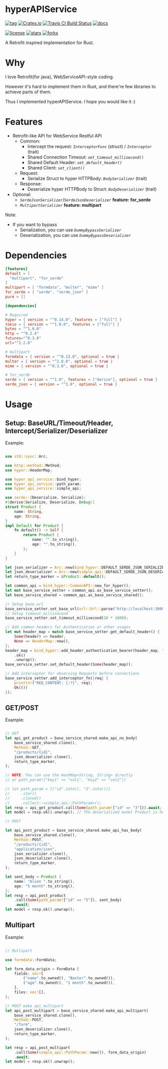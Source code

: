 # hyperAPIService

[![tag](https://img.shields.io/github/tag/TeaEntityLab/hyperAPIService.svg)](https://github.com/TeaEntityLab/hyperAPIService)
[![Crates.io](https://img.shields.io/crates/d/hyper_api_service.svg)](https://crates.io/crates/hyper_api_service)
[![Travis CI Build Status](https://api.travis-ci.org/TeaEntityLab/hyperAPIService.svg?branch=master)](https://travis-ci.org/TeaEntityLab/hyperAPIService)
[![docs](https://img.shields.io/badge/docs-online-5023dd.svg)](https://docs.rs/hyper_api_service/)

[![license](https://img.shields.io/github/license/TeaEntityLab/hyperAPIService.svg?style=social&label=License)](https://github.com/TeaEntityLab/hyperAPIService)
[![stars](https://img.shields.io/github/stars/TeaEntityLab/hyperAPIService.svg?style=social&label=Stars)](https://github.com/TeaEntityLab/hyperAPIService)
[![forks](https://img.shields.io/github/forks/TeaEntityLab/hyperAPIService.svg?style=social&label=Fork)](https://github.com/TeaEntityLab/hyperAPIService)


A Retrofit inspired implementation for Rust.

# Why

I love Retrofit(for java), WebServiceAPI-style coding.

However it's hard to implement them in Rust, and there're few libraries to achieve parts of them.

Thus I implemented hyperAPIService. I hope you would like it :)


# Features

* Retrofit-like API for WebService Restful API
  * Common:
    * Intercept the request: *`InterceptorFunc`* (struct) / *`Interceptor`* (trait)
    * Shared Connection Timeout: *`set_timeout_millisecond()`*
    * Shared Default Header: *`set_default_header()`*
    * Shared Client: *`set_client()`*
  * Request:
    * Serialize Struct to hyper HTTPBody: *`BodySerializer`* (trait)
  * Response:
    * Deserialize hyper HTTPBody to Struct: *`BodyDeserializer`* (trait)
* Optional:
  * *`SerdeJsonSerializer`*/*`SerdeJsonDeserializer`* **feature: for_serde**
  * *`MultipartSerializer`* **feature: multipart**

Note:
* If you want to bypass
  * Serialization, you can use *`DummyBypassSerializer`*
  * Deserialization, you can use *`DummyBypassDeserializer`*

# Dependencies

```toml
[features]
default = [
  "multipart", "for_serde"
]
multipart = [ "formdata", "multer", "mime" ]
for_serde = [ "serde", "serde_json" ]
pure = []

[dependencies]

# Required
hyper = { version = "^0.14.0", features = ["full"] }
tokio = { version = "^1.8.0", features = ["full"] }
bytes = "^1.0.0"
http = "^0.2.4"
futures="^0.3.0"
url="^2.2.0"

# multipart
formdata = { version = "^0.13.0", optional = true }
multer = { version = "^2.0.0", optional = true }
mime = { version = "^0.3.0", optional = true }

# for_serde
serde = { version = "^1.0", features = ["derive"], optional = true }
serde_json = { version = "^1.0", optional = true }
```

# Usage

## Setup: BaseURL/Timeout/Header, Intercept/Serializer/Deserializer

Example:

```rust

use std::sync::Arc;

use http::method::Method;
use hyper::HeaderMap;

use hyper_api_service::bind_hyper;
use hyper_api_service::path_param;
use hyper_api_service::simple_api;

use serde::{Deserialize, Serialize};
#[derive(Serialize, Deserialize, Debug)]
struct Product {
    name: String,
    age: String,
}
impl Default for Product {
    fn default() -> Self {
        return Product {
            name: "".to_string(),
            age: "".to_string(),
        };
    }
}

let json_serializer = Arc::new(bind_hyper::DEFAULT_SERDE_JSON_SERIALIZER);
let json_deserializer = Arc::new(simple_api::DEFAULT_SERDE_JSON_DESERIALIZER);
let return_type_marker = &Product::default();

let common_api = bind_hyper::CommonAPI::new_for_hyper();
let mut base_service_setter = common_api.as_base_service_setter();
let base_service_shared = common_api.as_base_service_shared();

// Setup base_url
base_service_setter.set_base_url(url::Url::parse("http://localhost:3000").ok().unwrap());
// Setup timeout_millisecond
base_service_setter.set_timeout_millisecond(10 * 1000);

// Add common headers for Authentication or other usages
let mut header_map = match base_service_setter.get_default_header() {
    Some(header) => header,
    None => HeaderMap::new(),
};
header_map = bind_hyper::add_header_authentication_bearer(header_map, "MY_TOKEN")
    .ok()
    .unwrap();
base_service_setter.set_default_header(Some(header_map));

// Add interceptor for observing Requests before connections
base_service_setter.add_interceptor_fn(|req| {
    println!("REQ_CONTENT: {:?}", req);
    Ok(())
});

```

## GET/POST

Example:

```rust

// GET
let api_get_product = base_service_shared.make_api_no_body(
    base_service_shared.clone(),
    Method::GET,
    "/products/{id}",
    json_deserializer.clone(),
    return_type_marker,
);

// NOTE: You can use the HashMap<String, String> directly
// or path_param!["key1" => "val1", "key2" => "val2"])

// let path_param = [("id".into(), "3".into())]
//     .iter()
//     .cloned()
//     .collect::<simple_api::PathParam>();
let resp = api_get_product.call(Some(path_param!["id" => "3"])).await;
let model = resp.ok().unwrap(); // The deserialized model Product is here.

// POST

let api_post_product = base_service_shared.make_api_has_body(
    base_service_shared.clone(),
    Method::POST,
    "/products/{id}",
    "application/json",
    json_serializer.clone(),
    json_deserializer.clone(),
    return_type_marker,
);

let sent_body = Product {
    name: "Alien ".to_string(),
    age: "5 month".to_string(),
};
let resp = api_post_product
    .call(Some(path_param!["id" => "5"]), sent_body)
    .await;
let model = resp.ok().unwrap();

```

## Multipart

Example:

```rust

// Multipart

use formdata::FormData;

let form_data_origin = FormData {
    fields: vec![
        ("name".to_owned(), "Baxter".to_owned()),
        ("age".to_owned(), "1 month".to_owned()),
    ],
    files: vec![],
};

// POST make_api_multipart
let api_post_multipart = base_service_shared.make_api_multipart(
    base_service_shared.clone(),
    Method::POST,
    "/form",
    json_deserializer.clone(),
    return_type_marker,
);

let resp = api_post_multipart
    .call(Some(simple_api::PathParam::new()), form_data_origin)
    .await;
let model = resp.ok().unwrap();

```
